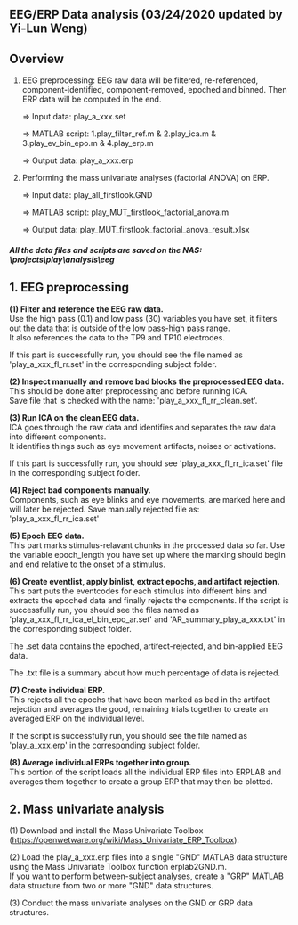## EEG/ERP Data analysis (03/24/2020 updated by Yi-Lun Weng)
  

## **Overview** 

1. EEG preprocessing: EEG raw data will be filtered, re-referenced, component-identified, component-removed, epoched and binned.
   Then ERP data will be computed in the end.  

    => Input data:    play_a_xxx.set
    
    => MATLAB script: 1.play_filter_ref.m & 2.play_ica.m & 3.play_ev_bin_epo.m & 4.play_erp.m
    
    => Output data:   play_a_xxx.erp
   
2. Performing the mass univariate analyses (factorial ANOVA) on ERP.   

    => Input data:    play_all_firstlook.GND
    
    => MATLAB script: play_MUT_firstlook_factorial_anova.m
    
    => Output data:   play_MUT_firstlook_factorial_anova_result.xlsx


#### ***All the data files and scripts are saved on the NAS: \projects\play\analysis\eeg***

## **1. EEG preprocessing**  

**(1) Filter and reference the EEG raw data.**   
    Use the high pass (0.1) and low pass (30) variables you have set, it filters out the data that is outside of the low pass-high pass range.   
    It also references the data to the TP9 and TP10 electrodes.  

  If this part is successfully run, you should see the file named as 'play_a_xxx_fl_rr.set' in the corresponding subject folder.


**(2) Inspect manually and remove bad blocks the preprocessed EEG data.**   
    This should be done after preprocessing and before running ICA.  
    Save file that is checked with the name: 'play_a_xxx_fl_rr_clean.set'.  

**(3) Run ICA on the clean EEG data.**   
    ICA goes through the raw data and identifies and separates the raw data into different components.  
    It identifies things such as eye movement artifacts, noises or activations.  

  If this part is successfully run, you should see 'play_a_xxx_fl_rr_ica.set' file in the corresponding subject folder.  


**(4) Reject bad components manually.**  
    Components, such as eye blinks and eye movements, are marked here and will later be rejected.
    Save manually rejected file as: 'play_a_xxx_fl_rr_ica.set'


**(5) Epoch EEG data.**  
    This part marks stimulus-relavant chunks in the processed data so far. 
    Use the variable epoch_length you have set up where the marking should begin and end relative to the onset of a stimulus.


**(6) Create eventlist, apply binlist, extract epochs, and artifact rejection.**  
    This part puts the eventcodes for each stimulus into different bins and extracts the epoched data and finally rejects the components.
    If the script is successfully run, you should see the files named as 'play_a_xxx_fl_rr_ica_el_bin_epo_ar.set' and 
    'AR_summary_play_a_xxx.txt' in the corresponding subject folder.

  The .set data contains the epoched, artifect-rejected, and bin-applied EEG data.  
  
  The .txt file is a summary about how much percentage of data is rejected.  


**(7) Create individual ERP.**  
    This rejects all the epochs that have been marked as bad in the artifact rejection and averages the good, 
    remaining trials together to create an averaged ERP on the individual level.

  If the script is successfully run, you should see the file named as 'play_a_xxx.erp' in the corresponding subject folder.


**(8) Average individual ERPs together into group.**  
    This portion of the script loads all the individual ERP files into ERPLAB and averages them together to create a 
    group ERP that may then be plotted.



## **2. Mass univariate analysis**

(1) Download and install the Mass Univariate Toolbox 
    (https://openwetware.org/wiki/Mass_Univariate_ERP_Toolbox).

(2) Load the play_a_xxx.erp files into a single "GND" MATLAB data structure using the Mass Univariate Toolbox function erplab2GND.m.  
    If you want to perform between-subject analyses, create a "GRP" MATLAB data structure from two or more "GND" data structures.

(3) Conduct the mass univariate analyses on the GND or GRP data structures. 


